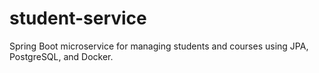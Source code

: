 # student-service
Spring Boot microservice for managing students and courses using JPA, PostgreSQL, and Docker.
